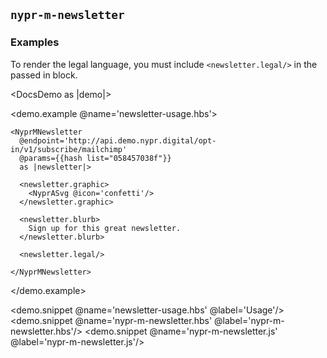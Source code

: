 ## `nypr-m-newsletter`

### Examples

To render the legal language, you must include `<newsletter.legal/>` in the passed in block.

<DocsDemo as |demo|>

  <demo.example @name='newsletter-usage.hbs'>

    <NyprMNewsletter
      @endpoint='http://api.demo.nypr.digital/opt-in/v1/subscribe/mailchimp'
      @params={{hash list="058457038f"}}
      as |newsletter|>

      <newsletter.graphic>
        <NyprASvg @icon='confetti'/>
      </newsletter.graphic>

      <newsletter.blurb>
        Sign up for this great newsletter.
      </newsletter.blurb>

      <newsletter.legal/>

    </NyprMNewsletter>

  </demo.example>

  <demo.snippet @name='newsletter-usage.hbs' @label='Usage'/>
  <demo.snippet @name='nypr-m-newsletter.hbs' @label='nypr-m-newsletter.hbs'/>
  <demo.snippet @name='nypr-m-newsletter.js' @label='nypr-m-newsletter.js'/>

</DocsDemo>
